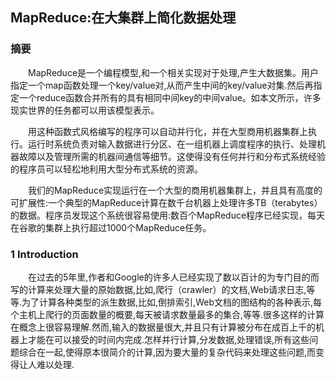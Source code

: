 ## MapReduce:在大集群上简化数据处理

### 摘要
&emsp;&emsp;MapReduce是一个编程模型,和一个相关实现对于处理,产生大数据集。用户指定一个map函数处理一个key/value对,从而产生中间的key/value对集.然后再指定一个reduce函数合并所有的具有相同中间key的中间value。如本文所示，许多现实世界的任务都可以用该模型表示。

&emsp;&emsp;用这种函数式风格编写的程序可以自动并行化，并在大型商用机器集群上执行。运行时系统负责对输入数据进行分区、在一组机器上调度程序的执行、处理机器故障以及管理所需的机器间通信等细节。这使得没有任何并行和分布式系统经验的程序员可以轻松地利用大型分布式系统的资源。

&emsp;&emsp;我们的MapReduce实现运行在一个大型的商用机器集群上，并且具有高度的可扩展性:一个典型的MapReduce计算在数千台机器上处理许多TB（terabytes）的数据。程序员发现这个系统很容易使用:数百个MapReduce程序已经实现，每天在谷歌的集群上执行超过1000个MapReduce任务。

### 1 Introduction
&emsp;&emsp;在过去的5年里,作者和Google的许多人已经实现了数以百计的为专门目的而写的计算来处理大量的原始数据,比如,爬行（crawler）的文档,Web请求日志,等等.为了计算各种类型的派生数据,比如,倒排索引,Web文档的图结构的各种表示,每个主机上爬行的页面数量的概要,每天被请求数量最多的集合,等等.很多这样的计算在概念上很容易理解.然而,输入的数据量很大,并且只有计算被分布在成百上千的机器上才能在可以接受的时间内完成.怎样并行计算,分发数据,处理错误,所有这些问题综合在一起,使得原本很简介的计算,因为要大量的复杂代码来处理这些问题,而变得让人难以处理.